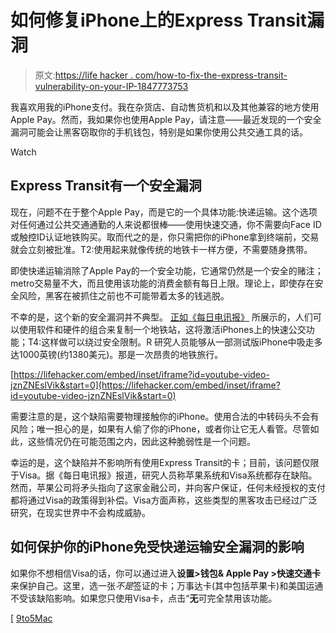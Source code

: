 # 如何修复iPhone上的Express Transit漏洞

> 原文:[https://life hacker . com/how-to-fix-the-express-transit-vulnerability-on-your-IP-1847773753](https://lifehacker.com/how-to-fix-the-express-transit-vulnerability-on-your-ip-1847773753)

我喜欢用我的iPhone支付。我在杂货店、自动售货机和以及其他兼容的地方使用Apple Pay。然而，我如果你也使用Apple Pay，请注意——最近发现的一个安全漏洞可能会让黑客窃取你的手机钱包，特别是如果你使用公共交通工具的话。

Watch

## Express Transit有一个安全漏洞

现在，问题不在于整个Apple Pay，而是它的一个具体功能:快递运输。这个选项对任何通过公共交通通勤的人来说都很棒——使用快速交通，你不需要向Face ID或触控ID认证地铁购买。取而代之的是，你只需把你的iPhone拿到终端前，交易就会立刻被批准。T2:使用起来就像传统的地铁卡一样方便，不需要随身携带。

即使快递运输消除了Apple Pay的一个安全功能，它通常仍然是一个安全的赌注；metro交易量不大，而且使用该功能的消费金额有每日上限。理论上，即使存在安全风险，黑客在被抓住之前也不可能带着太多的钱逃脱。

不幸的是，这个新的安全漏洞并不典型。 [正如《每日电讯报》](https://www.youtube.com/watch?v=jznZNEslVik) 所展示的，人们可以使用软件和硬件的组合来复制一个地铁站，这将激活iPhones上的快速公交功能；T4:这样做可以绕过安全限制。R 研究人员能够从一部测试版iPhone中吸走多达1000英镑(约1380美元)。那是一次昂贵的地铁旅行。

 [https://lifehacker.com/embed/inset/iframe?id=youtube-video-jznZNEslVik&start=0](https://lifehacker.com/embed/inset/iframe?id=youtube-video-jznZNEslVik&start=0) 

需要注意的是，这个缺陷需要物理接触你的iPhone。使用合法的中转码头不会有风险；唯一担心的是，如果有人偷了你的iPhone，或者你让它无人看管。尽管如此，这些情况仍在可能范围之内，因此这种脆弱性是一个问题。

幸运的是，这个缺陷并不影响所有使用Express Transit的卡；目前，该问题仅限于Visa。据《每日电讯报》报道，研究人员称苹果系统和Visa系统都存在缺陷。然而，苹果公司将矛头指向了这家金融公司，并向客户保证，任何未经授权的支付都将通过Visa的政策得到补偿。Visa方面声称，这些类型的黑客攻击已经过广泛研究，在现实世界中不会构成威胁。

## 如何保护你的iPhone免受快递运输安全漏洞的影响

如果你不想相信Visa的话，你可以通过进入**设置>钱包& Apple Pay >快速交通卡**来保护自己。这里，选一张*不是*签证的卡；万事达卡(其中包括苹果卡)和美国运通不受该缺陷影响。如果您只使用Visa卡，点击“**无**可完全禁用该功能。

[ [9to5Mac](https://9to5mac.com/2021/09/30/apparent-flaw-allows-hackers-to-steal-money-from-a-locked-iphone-when-a-visa-card-is-set-up-with-apple-pay-express-transit/)
